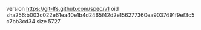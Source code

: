 version https://git-lfs.github.com/spec/v1
oid sha256:b003c022e61ea40e1b4d2465f42d2e156277360ea9037491f9ef3c5c7bb3cd34
size 5727
